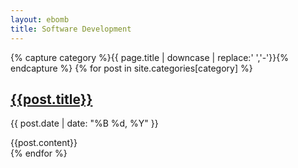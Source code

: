 ```yaml
---
layout: ebomb
title: Software Development
---
```


{% capture category %}{{ page.title | downcase | replace:' ','-'}}{% endcapture %}
{% for post in site.categories[category] %}
<article>
  <h1 class="title"><a href='{{post.url}}'>{{post.title}}</a></h1>
  <p class="date">{{ post.date | date: "%B %d, %Y" }}</p>
  {{post.content}}
</article>
{% endfor %}
